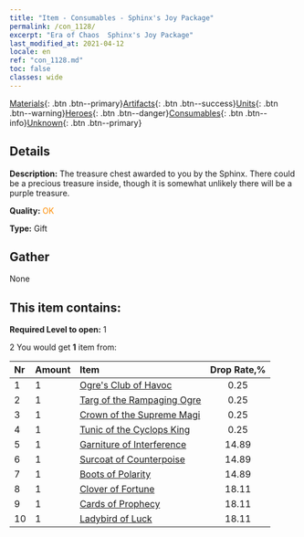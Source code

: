```yaml
---
title: "Item - Consumables - Sphinx's Joy Package"
permalink: /con_1128/
excerpt: "Era of Chaos  Sphinx's Joy Package"
last_modified_at: 2021-04-12
locale: en
ref: "con_1128.md"
toc: false
classes: wide
---
```

 [Materials](/Items/){: .btn .btn--primary}[Artifacts](/Items/Artifacts/){: .btn .btn--success}[Units](/Items/Units/){: .btn .btn--warning}[Heroes](/Items/Heroes/){: .btn .btn--danger}[Consumables](/Items/Consumables/){: .btn .btn--info}[Unknown](/Items/Unknown/){: .btn .btn--primary}

## Details
 **Description:** The treasure chest awarded to you by the Sphinx. There could be a precious treasure inside, though it is somewhat unlikely there will be a purple treasure. 

 **Quality:** <span style="color: #FF8C00">OK</span>

 **Type:** Gift

## Gather

  None

## This item contains:

 **Required Level to open:** 1

 2 You would get **1** item  from:

  | Nr | Amount |     Item    | Drop Rate,% |
  |:---|:-------|:------------|:---------:|
  | 1 | 1 | [Ogre's Club of Havoc](/Items/art_125/) | 0.25 | 
  | 2 | 1 | [Targ of the Rampaging Ogre](/Items/art_126/) | 0.25 | 
  | 3 | 1 | [Crown of the Supreme Magi](/Items/art_127/) | 0.25 | 
  | 4 | 1 | [Tunic of the Cyclops King](/Items/art_128/) | 0.25 | 
  | 5 | 1 | [Garniture of Interference](/Items/art_118/) | 14.89 | 
  | 6 | 1 | [Surcoat of Counterpoise](/Items/art_119/) | 14.89 | 
  | 7 | 1 | [Boots of Polarity](/Items/art_120/) | 14.89 | 
  | 8 | 1 | [Clover of Fortune](/Items/art_109/) | 18.11 | 
  | 9 | 1 | [Cards of Prophecy](/Items/art_110/) | 18.11 | 
  | 10 | 1 | [Ladybird of Luck](/Items/art_111/) | 18.11 | 
